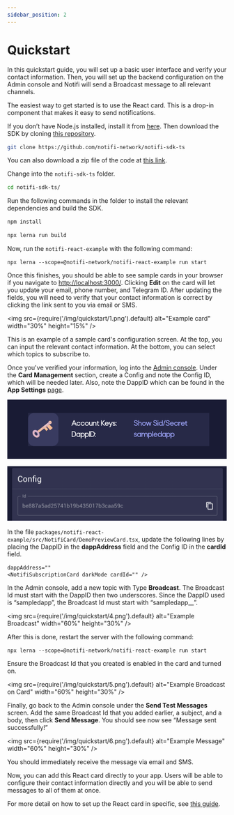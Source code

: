 ```yaml
---
sidebar_position: 2
---
```


# Quickstart

In this quickstart guide, you will set up a basic user interface and verify
your contact information. Then, you will set up the backend configuration on
the Admin console and Notifi will send a Broadcast message to all relevant channels.

The easiest way to get started is to use the React card. This is a
drop-in component that makes it easy to send notifications.

If you don’t have Node.js installed, install it from
[here](https://nodejs.org/en). Then download the SDK by cloning
[this repository](https://github.com/notifi-network/notifi-sdk-ts).

```bash
git clone https://github.com/notifi-network/notifi-sdk-ts
```

You can also download a zip file of the code at
[this link](https://github.com/notifi-network/notifi-sdk-ts/archive/refs/heads/main.zip).

Change into the `notifi-sdk-ts` folder.

```bash
cd notifi-sdk-ts/
```

Run the following commands in the folder to install the relevant dependencies
and build the SDK.

```bash
npm install
```

```bash
npx lerna run build
```

Now, run the `notifi-react-example` with the following command:

```
npx lerna --scope=@notifi-network/notifi-react-example run start
```

Once this finishes, you should be able to see sample cards in your browser if
you navigate to [http://localhost:3000/](http://localhost:3000/). Clicking
**Edit** on the card will let you update your email, phone number, and Telegram
ID. After updating the fields, you will need to verify that your contact
information is correct by clicking the link sent to you via email or SMS.

<img
  src={require('/img/quickstart/1.png').default}
  alt="Example card"
  width="30%" height="15%"
/>

This is an example of a sample card's configuration screen. At the top, you can
input the relevant contact information. At the bottom, you can select which
topics to subscribe to.

Once you've verified your information, log into the [Admin
console](https://admin.dev.notifi.network/cards). Under the
**Card Management** section, create a Config and note the Config ID, which will
be needed later.  Also, note the DappID which can be found in the **App
Settings** [page](https://admin.dev.notifi.network/settings).

![2](/img/quickstart/2.png)

![3](/img/quickstart/3.png)

In the file `packages/notifi-react-example/src/NotifiCard/DemoPreviewCard.tsx`,
update the following lines by placing the DappID in the **dappAddress**
field and the Config ID in the **cardId** field.

```
dappAddress=""
<NotifiSubscriptionCard darkMode cardId="" />
```

In the Admin console, add a new topic with Type **Broadcast**. The Broadcast Id
must start with the DappID then two underscores. Since the DappID used is
“sampledapp”, the Broadcast Id must start with “sampledapp__”.

<img
  src={require('/img/quickstart/4.png').default}
  alt="Example Broadcast"
  width="60%" height="30%"
/>

After this is done, restart the server with the following command:

```
npx lerna --scope=@notifi-network/notifi-react-example run start
```

Ensure the Broadcast Id that you created is enabled in the card and turned on.

<img
  src={require('/img/quickstart/5.png').default}
  alt="Example Broadcast on Card"
  width="60%" height="30%"
/>

Finally, go back to the Admin console under the **Send Test Messages** screen.
Add the same Broadcast Id that you added earlier, a subject, and a body, then
click **Send Message**. You should see now see “Message sent successfully!”

<img
  src={require('/img/quickstart/6.png').default}
  alt="Example Message"
  width="60%" height="30%"
/>

You should immediately receive the message via email and SMS.

Now, you can add this React card directly to your app. Users will be able to
configure their contact information directly and you will be able to send
messages to all of them at once.

For more detail on how to set up the React card in specific, see
[this guide](./alert-subscribe/react-card).

<!--
## Tutorial Video

Here is a [link](https://www.youtube.com/watch?v=Nk2F_bd4ftw) covering how to setup the React Card config.

The video covers the following:

- Configuring the card in our developer tool
- Adding Event Types
- Installing the react package into your project
- Updating the default values to match your dapp
-->

